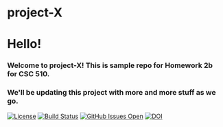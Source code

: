 # project-X
# Hello! 

### Welcome to project-X! This is sample repo for Homework 2b for CSC 510.
### We'll be updating this project with more and more stuff as we go.

[![License](https://img.shields.io/badge/License-Apache%202.0-blue.svg)](https://opensource.org/licenses/Apache-2.0)
[![Build Status](https://app.travis-ci.com/sak007/project-X.svg?branch=main)](https://app.travis-ci.com/github/sak007/project-X)
[![GitHub Issues Open](https://img.shields.io/github/issues/sak007/project-X)](https://github.com/sak007/project-X/issues)
[![DOI](https://zenodo.org/badge/401810145.svg)](https://zenodo.org/badge/latestdoi/401810145)


